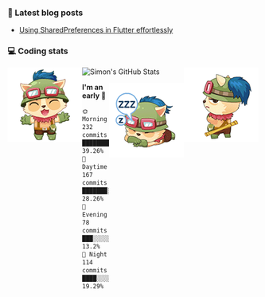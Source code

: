 ### 📘 Latest blog posts

<!-- BLOG-POST-LIST:START -->
- [Using SharedPreferences in Flutter effortlessly](https://dev.to/simonpham/using-sharedpreferences-in-flutter-effortlessly-3e29)
<!-- BLOG-POST-LIST:END -->

### 💻 Coding stats
<img align="right" src="https://raw.githubusercontent.com/simonpham/simonpham/master/assets/images/6kiur.gif" >


<img align="left" src="https://raw.githubusercontent.com/simonpham/simonpham/master/assets/images/5kiur.gif" >

![Simon's GitHub Stats](https://github-readme-stats-blue.vercel.app/api?username=simonpham)

<img align="right" src="https://raw.githubusercontent.com/simonpham/simonpham/master/assets/images/4kiur.gif" >

<!--START_SECTION:waka-->
**I'm an early 🐤** 

```text
🌞 Morning    232 commits    █████████░░░░░░░░░░░░░░░░   39.26% 
🌆 Daytime    167 commits    ███████░░░░░░░░░░░░░░░░░░   28.26% 
🌃 Evening    78 commits     ███░░░░░░░░░░░░░░░░░░░░░░   13.2% 
🌙 Night      114 commits    ████░░░░░░░░░░░░░░░░░░░░░   19.29%

```



<!--END_SECTION:waka-->
